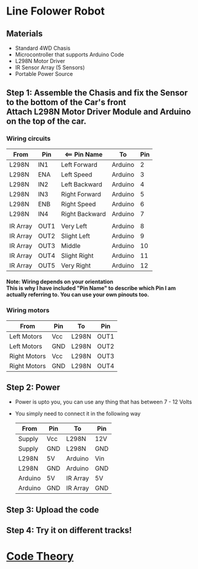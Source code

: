 # Line Folower Robot

## Materials
- Standard 4WD Chasis
- Microcontroller that supports Arduino Code
- L298N Motor Driver
- IR Sensor Array (5 Sensors)
- Portable Power Source

## Step 1: Assemble the Chasis and fix the Sensor to the bottom of the Car's front <br> Attach L298N Motor Driver Module and Arduino on the top of the car.
### Wiring circuits

| From     | Pin  | <== Pin Name   | To      | Pin |
| -------- | ---- | -------------- | ------- | --- |
| L298N    | IN1  | Left Forward   | Arduino | 2   |
| L298N    | ENA  | Left Speed     | Arduino | 3   |
| L298N    | IN2  | Left Backward  | Arduino | 4   |
| L298N    | IN3  | Right Forward  | Arduino | 5   |
| L298N    | ENB  | Right Speed    | Arduino | 6   |
| L298N    | IN4  | Right Backward | Arduino | 7   |
|          |      |                |         |     |
| IR Array | OUT1 | Very Left      | Arduino | 8   |
| IR Array | OUT2 | Slight Left    | Arduino | 9   |
| IR Array | OUT3 | Middle         | Arduino | 10  |
| IR Array | OUT4 | Slight Right   | Arduino | 11  |
| IR Array | OUT5 | Very Right     | Arduino | 12  |

#### Note: Wiring depends on your orientation <br> This is why I have included "Pin Name" to describe which Pin I am actually referring to. You can use your own pinouts too.

### Wiring motors

| From         | Pin | To    | Pin  |
| ------------ | --- | ----- | ---- |
| Left Motors  | Vcc | L298N | OUT1 |
| Left Motors  | GND | L298N | OUT2 |
| Right Motors | Vcc | L298N | OUT3 |
| Right Motors | GND | L298N | OUT4 |

## Step 2: Power
- Power is upto you, you can use any thing that has between 7 - 12 Volts
- You simply need to connect it in the following way

  | From    | Pin | To       | Pin |
  | ------- | --- | -------- | --- |
  | Supply  | Vcc | L298N    | 12V |
  | Supply  | GND | L298N    | GND |
  | L298N   | 5V  | Arduino  | Vin |
  | L298N   | GND | Arduino  | GND |
  | Arduino | 5V  | IR Array | 5V  |
  | Arduino | GND | IR Array | GND |

## Step 3: Upload the code
## Step 4: Try it on different tracks!

# [Code Theory](THEORY.md)